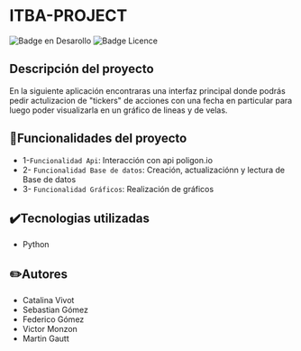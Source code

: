 # ITBA-PROJECT
![Badge en Desarollo](https://img.shields.io/badge/STATUS-V0.1%20-green)
![Badge Licence](https://img.shields.io/badge/LICENCE-ITBA-blue)

## Descripción del proyecto
En la siguiente aplicación encontraras una interfaz principal donde podrás pedir actulizacion de "tickers" de acciones con una fecha en particular
para luego poder visualizarla en un gráfico de lineas y de velas.
## :hammer:Funcionalidades del proyecto
+ 1-`Funcionalidad Api`: Interacción con api poligon.io 
+ 2- `Funcionalidad Base de datos`: Creación, actualizaciónn y lectura de Base de datos 
+ 3- `Funcionalidad Gráficos`: Realización de gráficos
## ✔️Tecnologias utilizadas
+ Python
## ✏️Autores
* Catalina Vivot
* Sebastian Gómez
* Federico Gómez
* Victor Monzon
* Martin Gautt


